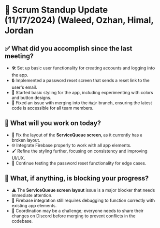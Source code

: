# 📝 Scrum Standup Update (11/17/2024) (Waleed, Ozhan, Himal, Jordan

## ✅ What did you accomplish since the last meeting?
- 🛠️ Set up basic user functionality for creating accounts and logging into the app.
- 🔒 Implemented a password reset screen that sends a reset link to the user's email.
- 🎨 Started basic styling for the app, including experimenting with colors and button designs.
- 🧩 Fixed an issue with merging into the `Main` branch, ensuring the latest code is accessible for all team members.

## 🚀 What will you work on today?
- 🔧 Fix the layout of the **ServiceQueue screen**, as it currently has a broken layout.
- 🌐 Integrate Firebase properly to work with all app elements.
- 🖌️ Refine the styling further, focusing on consistency and improving UI/UX.
- 🔄 Continue testing the password reset functionality for edge cases.

## 🚧 What, if anything, is blocking your progress?
- ⚠️ The **ServiceQueue screen layout** issue is a major blocker that needs immediate attention.
- 🐛 Firebase integration still requires debugging to function correctly with existing app elements.
- 🤝 Coordination may be a challenge; everyone needs to share their changes on Discord before merging to prevent conflicts in the codebase.
